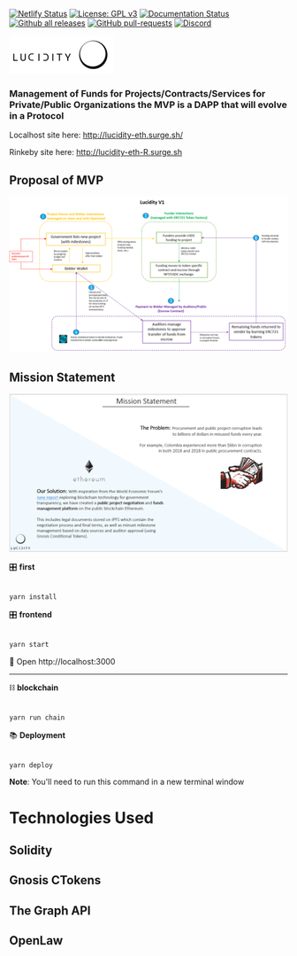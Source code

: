 [![Netlify Status](https://api.netlify.com/api/v1/badges/c8cd1e9c-ceb5-4925-87fd-fdc7f9d8424b/deploy-status)](https://app.netlify.com/sites/tender-benz-6b658e/deploys)
[![License: GPL v3](https://img.shields.io/badge/License-GPL%20v3-blue.svg)](https://github.com/LucidityDev/DFTP-core/blob/master/LICENSE)
[![Documentation Status](https://readthedocs.org/projects/ansicolortags/badge/?version=latest)](http://ansicolortags.readthedocs.io/?badge=latest)
[![Github all releases](https://img.shields.io/github/downloads/Naereen/StrapDown.js/total.svg)](https://GitHub.com/Naereen/StrapDown.js/releases/)
[![GitHub pull-requests](https://img.shields.io/github/issues-pr/Naereen/StrapDown.js.svg)](https://GitHub.com/Naereen/StrapDown.js/pull/)
[![Discord](https://img.shields.io/discord/591914197219016707.svg?label=&logo=discord&logoColor=ffffff&color=7389D8&labelColor=6A7EC2)](https://discord.gg/RD6xqv)



![alt text](https://github.com/andrewhong5297/DFTP-core/blob/master/research/LogoLucidity.png?raw=true)

### Management of Funds for Projects/Contracts/Services for Private/Public Organizations the MVP is a DAPP that will evolve in a Protocol 
Localhost site here: http://lucidity-eth.surge.sh/

Rinkeby site here: http://lucidity-eth-R.surge.sh

## Proposal of MVP

![alt text](https://github.com/andrewhong5297/DFTP-core/blob/master/research/proposal.PNG?raw=true)

## Mission Statement

![alt text](https://github.com/andrewhong5297/DFTP-core/blob/master/research/mission.png?raw=true)

🎛 <b>first</b>

```bash

yarn install

```

🎛 <b>frontend</b>

```bash

yarn start

```

📱 Open http://localhost:3000

---

⛓ <b>blockchain</b>

```bash

yarn run chain

```

📚 <b>Deployment</b>

```bash

yarn deploy

```

**Note**: You'll need to run this command in a new terminal window


# Technologies Used

## Solidity
## Gnosis CTokens
## The Graph API
## OpenLaw

